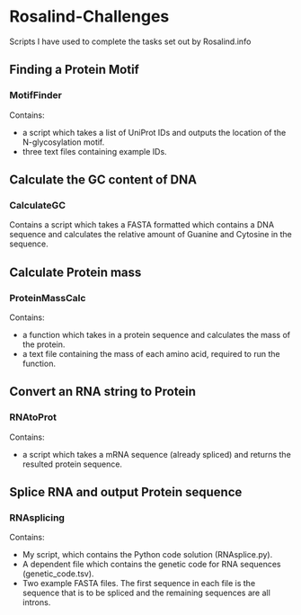 # Rosalind-Challenges
Scripts I have used to complete the tasks set out by Rosalind.info

## Finding a Protein Motif
### MotifFinder
Contains:
 - a script which takes a list of UniProt IDs and outputs the location of the N-glycosylation motif.
 - three text files containing example IDs.

## Calculate the GC content of DNA
### CalculateGC
Contains a script which takes a FASTA formatted which contains a DNA sequence and calculates the relative amount of Guanine and Cytosine in the sequence.

## Calculate Protein mass
### ProteinMassCalc
Contains:
 - a function which takes in a protein sequence and calculates the mass of the protein.
 - a text file containing the mass of each amino acid, required to run the function.

## Convert an RNA string to Protein
### RNAtoProt
Contains:
- a script which takes a mRNA sequence (already spliced) and returns the resulted protein sequence.

## Splice RNA and output Protein sequence
### RNAsplicing
Contains:
 - My script, which contains the Python code solution (RNAsplice.py).
 - A dependent file which contains the genetic code for RNA sequences (genetic_code.tsv).
 - Two example FASTA files. The first sequence in each file is the sequence that is to be spliced and the remaining sequences are all introns.
